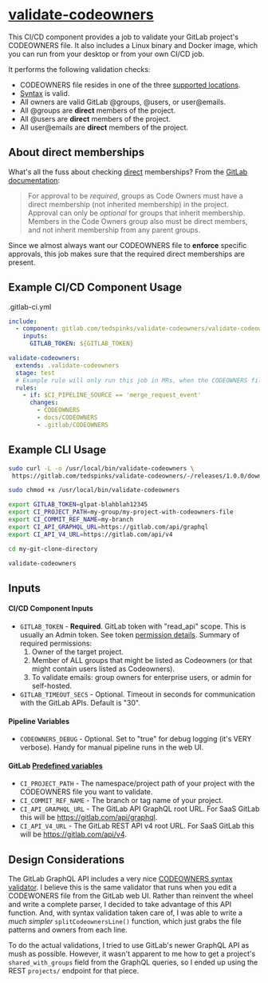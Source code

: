 # [validate-codeowners](https://gitlab.com/tedspinks/validate-codeowners)

This CI/CD component provides a job to validate your GitLab project's CODEOWNERS file. It also includes a Linux binary and Docker image, which you can run from your desktop or from your own CI/CD job.

It performs the following validation checks:

- CODEOWNERS file resides in one of the three [supported locations](https://docs.gitlab.com/ee/user/project/codeowners/#codeowners-file).
- [Syntax](https://docs.gitlab.com/ee/user/project/codeowners/reference.html) is valid.
- All owners are valid GitLab @groups, @users, or user@emails.
- All @groups are **direct** members of the project.
- All @users are **direct** members of the project.
- All user@emails are **direct** members of the project.


## About direct memberships

What's all the fuss about checking [direct](https://docs.gitlab.com/ee/user/project/members/) memberships? From the [GitLab documentation](https://docs.gitlab.com/ee/user/project/codeowners/#group-inheritance-and-eligibility):

> For approval to be *required*, groups as Code Owners must have a direct membership (not inherited membership) in the project. Approval can only be *optional* for groups that inherit membership. Members in the Code Owners group also must be direct members, and not inherit membership from any parent groups.

Since we almost always want our CODEOWNERS file to **enforce** specific approvals, this job makes sure that the required direct memberships are present.


## Example CI/CD Component Usage

.gitlab-ci.yml
```yaml
include:
  - component: gitlab.com/tedspinks/validate-codeowners/validate-codeowners@1.0.0
    inputs:
      GITLAB_TOKEN: ${GITLAB_TOKEN}

validate-codeowners:
  extends: .validate-codeowners
  stage: test
  # Example rule will only run this job in MRs, when the CODEOWNERS file has changed
  rules:
    - if: $CI_PIPELINE_SOURCE == 'merge_request_event'
      changes:
        - CODEOWNERS
        - docs/CODEOWNERS
        - .gitlab/CODEOWNERS
```


## Example CLI Usage

```bash
sudo curl -L -o /usr/local/bin/validate-codeowners \
 https://gitlab.com/tedspinks/validate-codeowners/-/releases/1.0.0/downloads/linux-amd64/validate-codeowners

sudo chmod +x /usr/local/bin/validate-codeowners

export GITLAB_TOKEN=glpat-blahblah12345
export CI_PROJECT_PATH=my-group/my-project-with-codeowners-file
export CI_COMMIT_REF_NAME=my-branch
export CI_API_GRAPHQL_URL=https://gitlab.com/api/graphql
export CI_API_V4_URL=https://gitlab.com/api/v4

cd my-git-clone-directory

validate-codeowners
```

## Inputs

#### CI/CD Component Inputs

- `GITLAB_TOKEN` - **Required**. GitLab token with "read_api" scope. This is usually an Admin token. See token [permission details](https://docs.gitlab.com/ee/api/members.html). Summary of required permissions:
  1. Owner of the target project.
  2. Member of ALL groups that might be listed as Codeowners (or that might contain users listed as Codeowners).
  3. To validate emails: group owners for enterprise users, or admin for self-hosted.
- `GITLAB_TIMEOUT_SECS` - Optional. Timeout in seconds for communication with the GitLab APIs. Default is "30".

#### Pipeline Variables

- `CODEOWNERS_DEBUG` - Optional. Set to "true" for debug logging (it's VERY verbose). Handy for manual pipeline runs in the web UI.

#### GitLab [Predefined variables](https://docs.gitlab.com/ee/ci/variables/predefined_variables.html)

- `CI_PROJECT_PATH` - The namespace/project path of your project with the CODEOWNERS file you want to validate.
- `CI_COMMIT_REF_NAME` - The branch or tag name of your project.
- `CI_API_GRAPHQL_URL` - The GitLab API GraphQL root URL. For SaaS GitLab this will be https://gitlab.com/api/graphql.
- `CI_API_V4_URL` - The GitLab REST API v4 root URL. For SaaS GitLab this will be https://gitlab.com/api/v4.


## Design Considerations

The GitLab GraphQL API includes a very nice [CODEOWNERS syntax validator](https://docs.gitlab.com/ee/api/graphql/reference/#repositoryvalidatecodeownerfile). I believe this is the same validator that runs when you edit a CODEWONERS file from the GitLab web UI. Rather than reinvent the wheel and write a complete parser, I decided to take advantage of this API function. And, with syntax validation taken care of, I was able to write a *much simpler* `splitCodeownersLine()` function, which just grabs the file patterns and owners from each line.

To do the actual validations, I tried to use GitLab's newer GraphQL API as mush as possible. However, it wasn't apparent to me how to get a project's `shared_with_groups` field from the GraphQL queries, so I ended up using the REST `projects/` endpoint for that piece.
